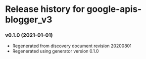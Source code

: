 # Release history for google-apis-blogger_v3

### v0.1.0 (2021-01-01)

* Regenerated from discovery document revision 20200801
* Regenerated using generator version 0.1.0

